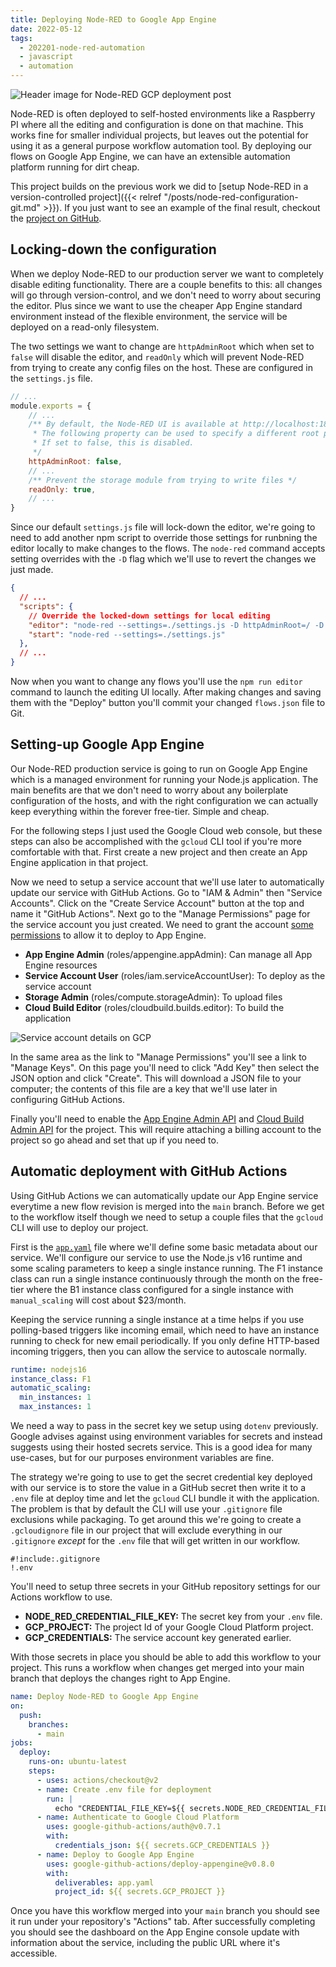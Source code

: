 ```yaml
---
title: Deploying Node-RED to Google App Engine
date: 2022-05-12
tags:
  - 202201-node-red-automation
  - javascript
  - automation
---
```


![Header image for Node-RED GCP deployment post](/deploy-node-red-gcp/header.png)

Node-RED is often deployed to self-hosted environments like a Raspberry PI where all the editing and configuration is done on that machine. This works fine for smaller individual projects, but leaves out the potential for using it as a general purpose workflow automation tool. By deploying our flows on Google App Engine, we can have an extensible automation platform running for dirt cheap.

This project builds on the previous work we did to [setup Node-RED in a version-controlled project]({{< relref "/posts/node-red-configuration-git.md" >}}). If you just want to see an example of the final result, checkout the [project on GitHub](https://github.com/lurkshark/coderevue/tree/main/202201-node-red-automation).

## Locking-down the configuration

When we deploy Node-RED to our production server we want to completely disable editing functionality. There are a couple benefits to this: all changes will go through version-control, and we don't need to worry about securing the editor. Plus since we want to use the cheaper App Engine standard environment instead of the flexible environment, the service will be deployed on a read-only filesystem.

The two settings we want to change are `httpAdminRoot` which when set to `false` will disable the editor, and `readOnly` which will prevent Node-RED from trying to create any config files on the host. These are configured in the `settings.js` file.

```js
// ...
module.exports = {
    // ...
    /** By default, the Node-RED UI is available at http://localhost:1880/
     * The following property can be used to specify a different root path.
     * If set to false, this is disabled.
     */
    httpAdminRoot: false,
    // ...
    /** Prevent the storage module from trying to write files */
    readOnly: true,
    // ...
}
```

Since our default `settings.js` file will lock-down the editor, we're going to need to add another npm script to override those settings for runbning the editor locally to make changes to the flows. The `node-red` command accepts setting overrides with the `-D` flag which we'll use to revert the changes we just made.

```json
{
  // ...
  "scripts": {
    // Override the locked-down settings for local editing
    "editor": "node-red --settings=./settings.js -D httpAdminRoot=/ -D readOnly=false",
    "start": "node-red --settings=./settings.js"
  },
  // ...
}
```

Now when you want to change any flows you'll use the `npm run editor` command to launch the editing UI locally. After making changes and saving them with the "Deploy" button you'll commit your changed `flows.json` file to Git.

## Setting-up Google App Engine

Our Node-RED production service is going to run on Google App Engine which is a managed environment for running your Node.js application. The main benefits are that we don't need to worry about any boilerplate configuration of the hosts, and with the right configuration we can actually keep everything within the forever free-tier. Simple and cheap.

For the following steps I just used the Google Cloud web console, but these steps can also be accomplished with the `gcloud` CLI tool if you're more comfortable with that. First create a new project and then create an App Engine application in that project.

Now we need to setup a service account that we'll use later to automatically update our service with GitHub Actions. Go to "IAM & Admin" then "Service Accounts". Click on the "Create Service Account" button at the top and name it "GitHub Actions". Next go to the "Manage Permissions" page for the service account you just created. We need to grant the account [some permissions](https://github.com/google-github-actions/deploy-appengine#via-google-github-actionsauth) to allow it to deploy to App Engine.

- **App Engine Admin** (roles/appengine.appAdmin): Can manage all App Engine resources
- **Service Account User** (roles/iam.serviceAccountUser): To deploy as the service account
- **Storage Admin** (roles/compute.storageAdmin): To upload files
- **Cloud Build Editor** (roles/cloudbuild.builds.editor): To build the application

![Service account details on GCP](/deploy-node-red-gcp/service-account.png)

In the same area as the link to "Manage Permissions" you'll see a link to "Manage Keys". On this page you'll need to click "Add Key" then select the JSON option and click "Create". This will download a JSON file to your computer; the contents of this file are a key that we'll use later in configuring GitHub Actions.

Finally you'll need to enable the [App Engine Admin API](https://console.developers.google.com/apis/api/appengine.googleapis.com/overview) and [Cloud Build Admin API](https://console.developers.google.com/apis/api/cloudbuild.googleapis.com/overview) for the project. This will require attaching a billing account to the project so go ahead and set that up if you need to.

## Automatic deployment with GitHub Actions

Using GitHub Actions we can automatically update our App Engine service everytime a new flow revision is merged into the `main` branch. Before we get to the workflow itself though we need to setup a couple files that the `gcloud` CLI will use to deploy our project.

First is the [`app.yaml`](https://cloud.google.com/appengine/docs/standard/nodejs/config/appref) file where we'll define some basic metadata about our service. We'll configure our service to use the Node.js v16 runtime and some scaling parameters to keep a single instance running. The F1 instance class can run a single instance continuously through the month on the free-tier where the B1 instance class configured for a single instance with `manual_scaling` will cost about $23/month.

Keeping the service running a single instance at a time helps if you use polling-based triggers like incoming email, which need to have an instance running to check for new email periodically. If you only define HTTP-based incoming triggers, then you can allow the service to autoscale normally.

```yaml
runtime: nodejs16
instance_class: F1
automatic_scaling:
  min_instances: 1
  max_instances: 1
```

We need a way to pass in the secret key we setup using `dotenv` previously. Google advises against using environment variables for secrets and instead suggests using their hosted secrets service. This is a good idea for many use-cases, but for our purposes environment variables are fine.

The strategy we're going to use to get the secret credential key deployed with our service is to store the value in a GitHub secret then write it to a `.env` file at deploy time and let the `gcloud` CLI bundle it with the application. The problem is that by default the CLI will use your `.gitignore` file exclusions while packaging. To get around this we're going to create a `.gcloudignore` file in our project that will exclude everything in our `.gitignore` _except_ for the `.env` file that will get written in our workflow.

```gitignore
#!include:.gitignore
!.env
```

You'll need to setup three secrets in your GitHub repository settings for our Actions workflow to use.

- **NODE_RED_CREDENTIAL_FILE_KEY:** The secret key from your `.env` file.
- **GCP_PROJECT:** The project Id of your Google Cloud Platform project.
- **GCP_CREDENTIALS:** The service account key generated earlier.

With those secrets in place you should be able to add this workflow to your project. This runs a workflow when changes get merged into your main branch that deploys the changes right to App Engine.

```yaml
name: Deploy Node-RED to Google App Engine
on:
  push:
    branches:
      - main
jobs:
  deploy:
    runs-on: ubuntu-latest
    steps:
      - uses: actions/checkout@v2
      - name: Create .env file for deployment
        run: |
          echo "CREDENTIAL_FILE_KEY=${{ secrets.NODE_RED_CREDENTIAL_FILE_KEY }}" >> .env
      - name: Authenticate to Google Cloud Platform
        uses: google-github-actions/auth@v0.7.1
        with:
          credentials_json: ${{ secrets.GCP_CREDENTIALS }}
      - name: Deploy to Google App Engine
        uses: google-github-actions/deploy-appengine@v0.8.0
        with:
          deliverables: app.yaml
          project_id: ${{ secrets.GCP_PROJECT }}
```

Once you have this workflow merged into your `main` branch you should see it run under your repository's "Actions" tab. After successfully completing you should see the dashboard on the App Engine console update with information about the service, including the public URL where it's accessible.
